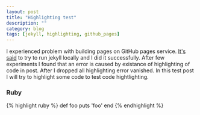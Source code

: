 ```yaml
---
layout: post
title: "Highlighting test"
description: ""
category: blog 
tags: [jekyll, highlighting, github_pages]
---
```

I experienced problem with building pages on GitHub pages service. [It's said](https://help.github.com/articles/using-jekyll-with-pages) to try to run jekyll locally and I did it successfully. After few experiments I found that an error is caused by existance of highlighting of code in post. After I dropped all highlighting error vanished. In this test post I will try to highlight some code to test code hightlighting.

### Ruby

{% highlight ruby %}
def foo
  puts 'foo'
end
{% endhighlight %}
